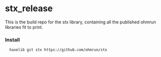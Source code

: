 # stx_release

This is the build repo for the stx library, containing all the published ohmrun libraries fit to print.




### Install 
```
  haxelib git stx https://github.com/ohmrun/stx
```